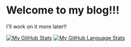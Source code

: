 # Welcome to my blog!!!

I'll work on it more later!!


[![My GitHub Stats](https://github-readme-stats.vercel.app/api/?username=violets-puragtory&count_private=false&theme=tokyonight&showicons=true)]()
[![My GitHub Language Stats](https://github-readme-stats.vercel.app/api/top-langs/?username=violets-puragtory&langs_count=5&theme=tokyonight)]()
